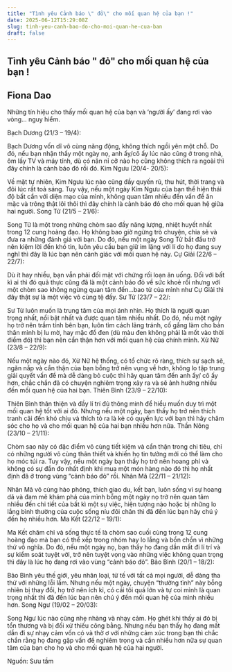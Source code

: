 ```yaml
---
title: "Tình yêu Cảnh báo \" đỏ\" cho mối quan hệ của bạn !"
date: 2025-06-12T15:29:08Z
slug: tinh-yeu-canh-bao-do-cho-moi-quan-he-cua-ban
draft: false
---
```


## Tình yêu Cảnh báo " đỏ" cho mối quan hệ của bạn !

## Fiona Dao

Những tín hiệu cho thấy mối quan hệ của bạn và ‘người ấy’ đang rơi vào vòng… nguy hiểm.



 Bạch Dương (21/3 – 19/4):

Bạch Dương vốn dĩ vô cùng năng động, không thích ngồi yên một chỗ. Do đó, nếu bạn nhận thấy một ngày nọ, anh ấy/cô ấy lúc nào cũng ở trong nhà, ôm lấy TV và máy tính, dù có năn nỉ cỡ nào họ cũng không thích ra ngoài thì đây chính là cảnh báo đỏ rồi đó.
 Kim Ngưu (20/4- 20/5):

Về mặt tự nhiên, Kim Ngưu lúc nào cũng đầy quyến rũ, thu hút, thời trang và đôi lúc rất toả sáng. Tuy vậy, nếu một ngày Kim Ngưu của bạn thể hiện thái độ bất cần với diện mạo của mình, không quan tâm nhiều đến vấn đề ăn mặc và trông thật lôi thôi thì đây chính là cảnh báo đỏ cho mối quan hệ giữa hai người.
 Song Tử (21/5 – 21/6):

Song Tử là một trong những chòm sao đầy năng lượng, nhiệt huyết nhất trong 12 cung hoàng đạo. Họ không bao giờ ngừng trò chuyện, chia sẻ và đưa ra những đánh giá với bạn. Do đó, nếu một ngày Song Tử bắt đầu trở nên kiệm lời đến khó tin, luôn yêu cầu bạn giữ im lặng với lí do họ đang suy nghĩ thì đây là lúc bạn nên cảnh giác với mối quan hệ này.
 Cự Giải (22/6 – 22/7):

Dù ít hay nhiều, bạn vẫn phải đối mặt với chứng rối loạn ăn uống. Đối với bất kì ai thì đó quả thực cũng đã là một cảnh báo đỏ về sức khoẻ rồi nhưng với một chòm sao không ngừng quan tâm đến…bao tử của mình như Cự Giải thì đây thật sự là một việc vô cùng tệ đấy.
 Sư Tử (23/7 – 22/:

Sư Tử luôn muốn là trung tâm của mọi ánh nhìn. Họ thích là người quan trọng nhất, nổi bật nhất và được quan tâm nhiều nhất. Do đó, nếu một ngày họ trở nên trầm tính bên bạn, luôn tìm cách lảng tránh, cố gắng làm cho bản thân mình bị lu mờ, hay mặc đồ đen (dù màu đen không phải là mốt vào thời điểm đó) thì bạn nên cẩn thận hơn với mối quan hệ của chính mình.
 Xử Nữ (23/8 – 22/9):

Nếu một ngày nào đó, Xử Nữ hệ thống, có tổ chức rõ ràng, thích sự sạch sẽ, ngăn nắp và cẩn thận của bạn bỗng trở nên vụng về hơn, không lo tập trung giải quyết vấn đề mà dễ dàng bỏ cuộc thì hãy quan tâm đến anh ấy/ cô ấy hơn, chắc chắn đã có chuyện nghiêm trọng xảy ra và sẽ ảnh hưởng nhiều đến mối quan hệ của hai bạn.
 Thiên Bình (23/9 – 22/10):

Thiên Bình thân thiện và đầy lí trí đủ thông minh để hiểu muốn duy trì một mối quan hệ tốt với ai đó. Nhưng nếu một ngày, bạn thấy họ trở nên thích tranh cãi đến khó chịu và thích tỏ ra là kẻ có quyền lực với bạn thì hãy chăm sóc cho họ và cho mối quan hệ của hai bạn nhiều hơn nữa.
 Thần Nông (23/10 – 21/11):

Chòm sao này có đặc điểm vô cùng tiết kiệm và cẩn thận trong chi tiêu, chỉ có những người vô cùng thân thiết và khiến họ tin tưởng mới có thể làm cho họ móc túi ra. Tuy vậy, nếu một ngày bạn thấy họ trở nên hoang phí và không có sự đắn đo nhất định khi mua một món hàng nào đó thì họ nhất định đã ở trong vùng “cảnh báo đỏ” rồi.
 Nhân Mã (22/11 – 21/12):

Nhân Mã vô cùng hào phóng, thích giao du, kết bạn, luôn sống vì sự hoang dã và đam mê khám phá của mình bỗng một ngày nọ trở nên quan tâm nhiều đến chi tiết của bất kì một sự việc, hiện tượng nào hoặc bị những lo lắng bình thường của cuộc sống níu đôi chân thì đã đến lúc bạn hãy chú ý đến họ nhiều hơn.
 Ma Kết (22/12 – 19/1):

Ma Kết chăm chỉ và sống thực tế là chòm sao cuối cùng trong 12 cung hoàng đạo mà bạn có thể xếp trong nhóm hay lo lắng và bồn chồn vì những thứ vô nghĩa. Do đó, nếu một ngày nọ, bạn thấy họ đang dần mất đi lí trí và sự kiểm soát tuyệt vời, trở nên tuyệt vọng vào những việc không quan trọng thì đây là lúc họ đang rơi vào vùng “cảnh báo đỏ”.
 Bảo Bình (20/1 – 18/2):

Bảo Bình yêu thế giới, yêu nhân loại, tử tế với tất cả mọi người, dễ dàng tha thứ với những lỗi lầm. Nhưng nếu một ngày, chuyện “thường tình” này bỗng nhiên bị thay đổi, họ trở nên ích kỉ, có cái tôi quá lớn và tự coi mình là quan trọng nhất thì đã đến lúc bạn nên chú ý đến mối quan hệ của mình nhiều hơn.
 Song Ngư (19/02 – 20/03):

Song Ngư lúc nào cũng nhẹ nhàng và nhạy cảm. Họ ghét khi thấy ai đó bị tổn thương và bị đối xử thiếu công bằng. Nhưng nếu bạn thấy họ đang mất dần đi sự nhạy cảm vốn có và thờ ơ với những cảm xúc trong bạn thì chắc chắn rằng họ đang gặp vấn đề nghiêm trọng và cần nhiều hơn nữa sự quan tâm của bạn cho họ và cho mối quan hệ của hai người.

Nguồn: Sưu tầm